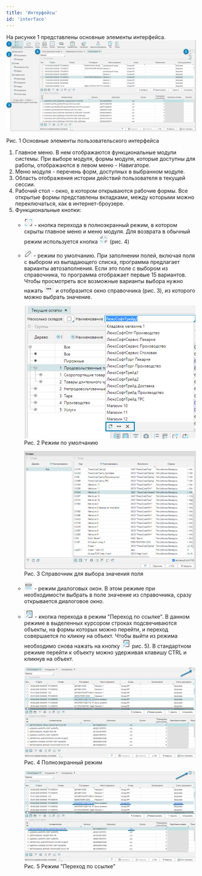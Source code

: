```yaml
---
title: 'Интерфейсы'
id: 'interface'
---
```


На рисунке 1 представлены основные элементы интерфейса.
![Рис. 1 Основные элементы пользовательского интерфейса](img/interface1.png)

Рис. 1 Основные элементы пользовательского интерфейса

1. Главное меню. В нем отображаются функциональные модули системы. При выборе модуля, формы модуля, которые доступны для работы, отображаются в левом меню - Навигаторе.
2. Меню модуля - перечень форм, доступных в выбранном модуле.
3. Область отображения истории действий пользователя в текущей сессии.
4. Рабочий стол - окно, в котором открываются рабочие формы. Все открытые формы представлены вкладками, между которыми можно переключаться, как в интернет-броузере.
5. Функциональные кнопки:
   - ![](../img/ico_scr_full.png) - кнопка перехода в полноэкранный режим, в котором скрыты главное меню и меню модуля. Для возврата в обычный режим используется кнопка ![](../img/ico_scr_return.png) (рис. 4)
   - ![](../img/ico_auto_fill.png) - режим по умолчанию.  При заполнении полей, включая поля с выбором из выпадающего списка, программа предлагает варианты автозаполнения. Если это поле с выбором из справочника, то программа отображает первые 15 вариантов. Чтобы просмотреть все возможные варианты выбора нужно нажать ![](../img/ico_3_point.png) и отобразится окно справочника (рис. 3), из которого можно выбрать значение.

     ![](img/interface2.png)   
     Рис. 2 Режим по умолчанию
   
     ![](img/interface3.png)   
     Рис. 3 Справочник для выбора значения поля
   
   - ![](../img/ico_dialog_win.png) - режим диалоговых окон. В этом режиме при необходимости выбрать в поле значение из справочника, сразу открывается диалоговое окно.
   - ![](../img/ico_pass_link.png) - кнопка перехода в режим "Переход по ссылке". В данном режиме в выделенных курсором строках подсвечиваются объекты, на формы которых можно перейти, и переход совершается по кликну на объект. Чтобы выйти из режима необходимо снова нажать на кнопку ![](../img/ico_pass_link.png) рис. 5). В стандартном режиме перейти к объекту можно удерживая клавишу CTRL и кликнув на объект.    

     ![](img/interface4.png)   
     Рис. 4 Полноэкранный режим  

     ![](img/interface5.png)   
     Рис. 5 Режим "Переход по ссылке"